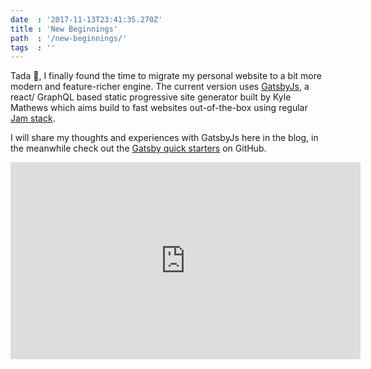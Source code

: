 ```yaml
---
date  : '2017-11-13T23:41:35.270Z'
title : 'New Beginnings'
path  : '/new-beginnings/'
tags  : ''
---
```


Tada :tada:, I finally found the time to migrate my personal website to a bit more modern and feature-richer engine. The current version uses [GatsbyJs](https://www.gatsbyjs.org), a react/ GraphQL based static progressive site generator built by Kyle Mathews which aims build to fast websites out-of-the-box using regular [Jam stack](https://jamstack.org/).


I will share my thoughts and experiences with GatsbyJs here in the blog, in the meanwhile check out the [Gatsby quick starters](https://www.gatsbyjs.org/docs/gatsby-starters/) on GitHub.

<iframe width="560" height="315" src="https://www.youtube.com/embed/Gtd-Ht-D0sg" frameborder="0" allowfullscreen></iframe>
